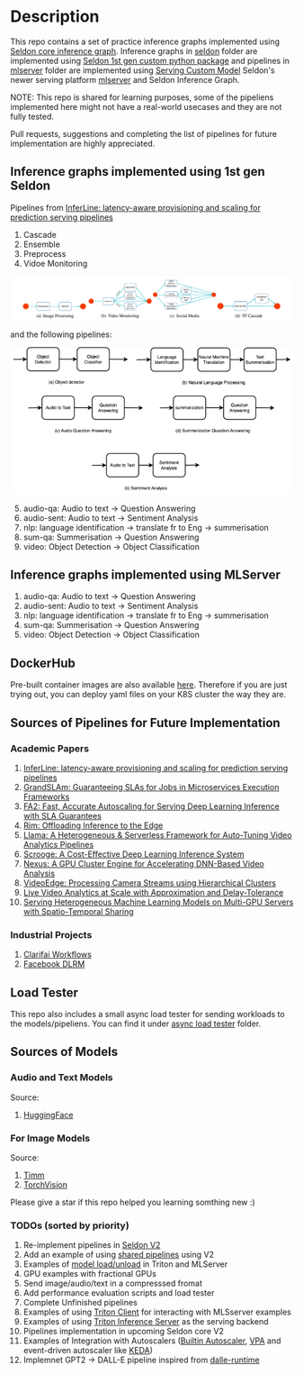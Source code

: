 # Description

This repo contains a set of practice inference graphs implemented using [Seldon core inference graph](https://docs.seldon.io/projects/seldon-core/en/latest/graph/inference-graph.html). Inference graphs in [seldon](./seldon/) folder are implemented using [Seldon 1st gen custom python package](https://docs.seldon.io/projects/seldon-core/en/latest/python/python_wrapping_docker.html) and pipelines in [mlserver](./mlserver/) folder are implemented using [Serving Custom Model](https://mlserver.readthedocs.io/en/latest/examples/custom/README.html) Seldon's newer serving platform [mlserver](https://mlserver.readthedocs.io/en/latest/examples/custom/README.html) and Seldon Inference Graph.

NOTE: This repo is shared for learning purposes, some of the pipeliens implemented here might not have a real-world usecases and they are not fully tested.

Pull requests, suggestions and completing the list of pipelines for future implementation are highly appreciated.

## Inference graphs implemented using 1st gen Seldon
Pipelines from [InferLine: latency-aware provisioning and scaling for prediction serving pipelines](https://dl.acm.org/doi/10.1145/3419111.3421285)
1. Cascade
2. Ensemble
3. Preprocess
4. Vidoe Monitoring

![inferline](inferline.png)

and the following pipelines:

![inferline](other-pipelines.png)

5. audio-qa: Audio to text -> Question Answering
6. audio-sent: Audio to text -> Sentiment Analysis
7. nlp: language identification -> translate fr to Eng -> summerisation
8. sum-qa: Summerisation -> Question Answering
9. video: Object Detection -> Object Classification

## Inference graphs implemented using MLServer

1. audio-qa: Audio to text -> Question Answering
2. audio-sent: Audio to text -> Sentiment Analysis
3. nlp: language identification -> translate fr to Eng -> summerisation
4. sum-qa: Summerisation -> Question Answering
5. video: Object Detection -> Object Classification

## DockerHub
Pre-built container images are also available [here](https://hub.docker.com/u/sdghafouri). Therefore if you are just trying out, you can deploy yaml files on your K8S cluster the way they are.

## Sources of Pipelines for Future Implementation

### Academic Papers
1. [InferLine: latency-aware provisioning and scaling for prediction serving pipelines](https://dl.acm.org/doi/10.1145/3419111.3421285)
2. [GrandSLAm: Guaranteeing SLAs for Jobs in
Microservices Execution Frameworks](https://jeongseob.github.io/papers/kannan_eurosys19.pdf)
3. [FA2: Fast, Accurate Autoscaling for Serving Deep Learning Inference with SLA Guarantees](https://ieeexplore.ieee.org/document/9804606)
4. [Rim: Offloading Inference to the Edge](https://dl.acm.org/doi/pdf/10.1145/3450268.3453521)
5. [Llama: A Heterogeneous & Serverless Framework for
Auto-Tuning Video Analytics Pipelines](https://web.stanford.edu/~faromero/llama.pdf)
6. [Scrooge: A Cost-Effective Deep Learning Inference System](https://dl.acm.org/doi/10.1145/3472883.3486993)
7. [Nexus: A GPU Cluster Engine for Accelerating DNN-Based Video Analysis](https://homes.cs.washington.edu/~arvind/papers/nexus.pdf)
8. [VideoEdge: Processing Camera Streams using Hierarchical Clusters](https://ieeexplore.ieee.org/document/8567661)
9. [Live Video Analytics at Scale with Approximation and Delay-Tolerance](https://www.usenix.org/conference/nsdi17/technical-sessions/presentation/zhang)
10. [Serving Heterogeneous Machine Learning Models on Multi-GPU Servers with Spatio-Temporal Sharing](https://www.usenix.org/conference/atc22/presentation/choi-seungbeom)

### Industrial Projects
1. [Clarifai Workflows](https://clarifai.com/clarifai/main/workflows)
2. [Facebook DLRM](https://github.com/facebookresearch/dlrm)

## Load Tester
This repo also includes a small async load tester for sending workloads to the models/pipeliens. 
You can find it under [async load tester](./async_load_tester) folder.

## Sources of Models

### Audio and Text Models

Source:
1. [HuggingFace](https://huggingface.co/)

### For Image Models

Source:
1. [Timm](https://github.com/rwightman/pytorch-image-models)
2. [TorchVision](https://github.com/pytorch/vision)

Please give a star if this repo helped you learning somthing new :)

### TODOs (sorted by priority)
1. Re-implement pipelines in [Seldon V2](https://github.com/SeldonIO/seldon-core/releases/tag/v2.0.0)
2. Add an example of using [shared pipelines](https://github.com/SeldonIO/seldon-core/issues/4272) using V2
3. Examples of [model load/unload](https://github.com/SeldonIO/seldon-core/issues/4241) in Triton and MLServer
4. GPU examples with fractional GPUs
5. Send image/audio/text in a compresssed fromat
6. Add performance evaluation scripts and load tester
7. Complete Unfinished pipelines
8. Examples of using [Triton Client](https://github.com/triton-inference-server/client/tree/main/src/python/examples) for interacting with MLSserver examples
9. Examples of using [Triton Inference Server](https://github.com/triton-inference-server/server) as the serving backend
10. Pipelines implementation in upcoming Seldon core V2
11. Examples of Integration with Autoscalers ([Builtin Autoscaler](https://kubernetes.io/docs/tasks/run-application/horizontal-pod-autoscale/), [VPA](https://github.com/kubernetes/autoscaler/tree/master/vertical-pod-autoscaler) and event-driven autoscaler like [KEDA](https://keda.sh/))
12. Implemnet GPT2 -> DALL-E pipeline inspired from [dalle-runtime](https://github.com/axsaucedo/dalle-runtime)
